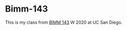 # Bimm-143
This is my class from [BIMM 143](https://bioboot.github.io/bimm143_W20/) W 2020 at UC San Diego. 
